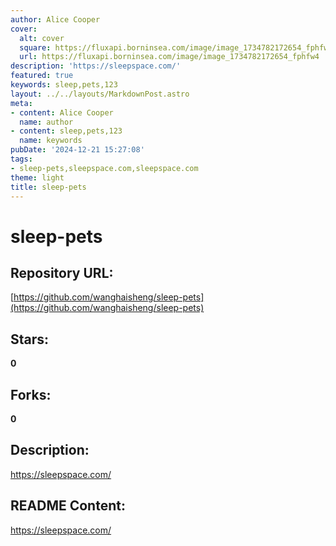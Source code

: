 ```yaml
---
author: Alice Cooper
cover:
  alt: cover
  square: https://fluxapi.borninsea.com/image/image_1734782172654_fphfw4
  url: https://fluxapi.borninsea.com/image/image_1734782172654_fphfw4
description: 'https://sleepspace.com/'
featured: true
keywords: sleep,pets,123
layout: ../../layouts/MarkdownPost.astro
meta:
- content: Alice Cooper
  name: author
- content: sleep,pets,123
  name: keywords
pubDate: '2024-12-21 15:27:08'
tags:
- sleep-pets,sleepspace.com,sleepspace.com
theme: light
title: sleep-pets
---
```


# sleep-pets

## Repository URL: 
[https://github.com/wanghaisheng/sleep-pets](https://github.com/wanghaisheng/sleep-pets)

## Stars: 
**0**

## Forks: 
**0**

## Description: 
https://sleepspace.com/

## README Content: 
https://sleepspace.com/
